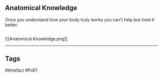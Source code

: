 ## Anatomical Knowledge
Once you understand how your body truly works
you can't help but treat it better.
##
![[Anatomical Knowledge.png]]

---
## Tags
#Artefact
#PoE1